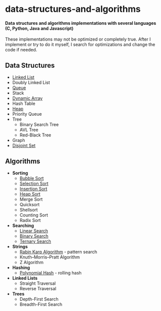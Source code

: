 # data-structures-and-algorithms
#### Data structures and algorithms implementations with several languages (C, Python, Java and Javascript)

These implementations may not be optimized or completely true.
After I implement or try to do it myself,  I search for optimizations and change the code if needed.

## Data Structures

- [Linked List](DataStructures/LinkedList)
- Doubly Linked List
- [Queue](DataStructures/Queue)
- Stack
- [Dynamic Array](DataStructures/DynamicArray)
- Hash Table
- [Heap](DataStructures/Heap)
- Priority Queue
- Tree
  - Binary Search Tree
  - AVL Tree
  - Red-Black Tree
- Graph
- [Disjoint Set](DataStructures/DisjointSet)


## Algorithms

* **Sorting**
  * [Bubble Sort](Algorithms/Sorting/BubbleSort)
  * [Selection Sort](Algorithms/Sorting/SelectionSort)
  * [Insertion Sort](Algorithms/Sorting/InsertionSort)
  * [Heap Sort](Algorithms/Sorting/HeapSort)
  * Merge Sort
  * Quicksort
  * Shellsort
  * Counting Sort
  * Radix Sort
* **Searching**
  * [Linear Search](Algorithms/Search/Linear)
  * [Binary Search](Algorithms/Search/Binary)
  * [Ternary Search](Algorithms/Search/Ternary)
* **Strings**
  * [Rabin Karp Algorithm](Algorithms/String/RabinKarp) - pattern search
  * Knuth–Morris–Pratt Algorithm
  * Z Algorithm
* **Hashing**
  * [Polynomial Hash](Algorithms/Hashing/PolynomialHash) - rolling hash
* **Linked Lists**
  * Straight Traversal
  * Reverse Traversal
* **Trees**
  * Depth-First Search
  * Breadth-First Search

